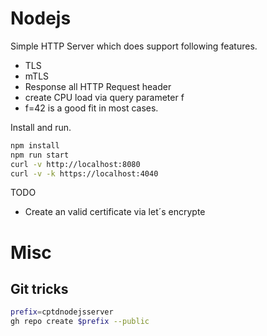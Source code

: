 # Nodejs
Simple HTTP Server which does support following features.

- TLS
- mTLS
- Response all HTTP Request header
- create CPU load via query parameter f
 - f=42 is a good fit in most cases.

Install and run.

~~~ bash
npm install
npm run start
curl -v http://localhost:8080
curl -v -k https://localhost:4040
~~~


TODO
- Create an valid certificate via let´s encrypte

# Misc

## Git tricks

~~~ bash
prefix=cptdnodejsserver
gh repo create $prefix --public